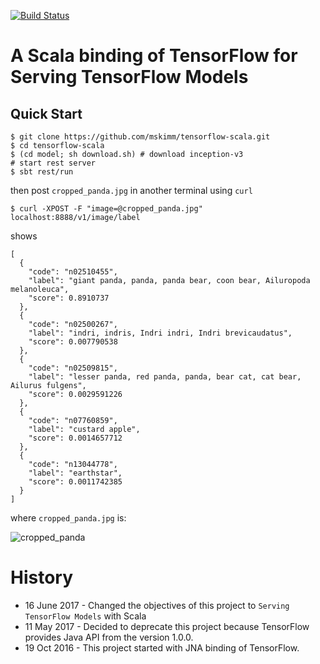 [![Build Status](https://travis-ci.org/mskimm/tensorflow-scala.svg?branch=master)](https://travis-ci.org/mskimm/tensorflow-scala)

# A Scala binding of TensorFlow for Serving TensorFlow Models

## Quick Start
```
$ git clone https://github.com/mskimm/tensorflow-scala.git
$ cd tensorflow-scala
$ (cd model; sh download.sh) # download inception-v3
# start rest server
$ sbt rest/run
```
then post `cropped_panda.jpg` in another terminal using `curl`
```
$ curl -XPOST -F "image=@cropped_panda.jpg" localhost:8888/v1/image/label
```
shows
```
[
  {
    "code": "n02510455",
    "label": "giant panda, panda, panda bear, coon bear, Ailuropoda melanoleuca",
    "score": 0.8910737
  },
  {
    "code": "n02500267",
    "label": "indri, indris, Indri indri, Indri brevicaudatus",
    "score": 0.007790538
  },
  {
    "code": "n02509815",
    "label": "lesser panda, red panda, panda, bear cat, cat bear, Ailurus fulgens",
    "score": 0.0029591226
  },
  {
    "code": "n07760859",
    "label": "custard apple",
    "score": 0.0014657712
  },
  {
    "code": "n13044778",
    "label": "earthstar",
    "score": 0.0011742385
  }
]
```

where `cropped_panda.jpg` is:

![cropped_panda](https://raw.githubusercontent.com/mskimm/tensorflow-scala/master/cropped_panda.jpg)

# History
 - 16 June 2017 - Changed the objectives of this project to `Serving TensorFlow Models` with Scala
 - 11 May 2017 - Decided to deprecate this project because TensorFlow provides Java API from the version 1.0.0.
 - 19 Oct 2016 - This project started with JNA binding of TensorFlow.

 
